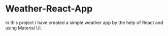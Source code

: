 # Weather-React-App
In this project i have created a simple weather app by the help of React and using Material UI.
